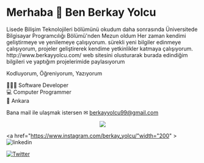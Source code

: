 <h1>Merhaba 👋 Ben Berkay Yolcu</h1>

<p>Lisede Bilişim Teknolojileri bölümünü okudum daha sonrasında Üniversitede Bilgisayar Programcılığı Bölümü'nden Mezun oldum Her zaman kendimi geliştirmeye ve yenilemeye çalışıyorum. sürekli yeni bilgiler edinmeye çalışıyorum, projeler geliştirerek kendime yetkinlikler katmaya çalışıyorum. http://www.berkayyolcu.com/ 
web sitesini olusturarak burada edindiğim bilgileri ve yaptığım projelerimide paylasıyorum </p>


Kodluyorum, Öğreniyorum, Yazıyorum


👨🏻‍💻 Software Developer  </br>
💻 Computer Programmer                       
📌 Ankara </br>


Bana mail ile ulaşmak istersen ✉ berkayyolcu99@gmail.com

<p align="center">
  <img src="https://user-images.githubusercontent.com/56292568/197898421-56294c35-7fac-465d-93d8-bdbf4e2eea62.png"/>
 </a>

<a href="https://www.instagram.com/berkay_yolcu/"width="200" >![linkedin](https://user-images.githubusercontent.com/56292568/197900384-48fb9432-185b-482c-9907-8bd74f0ea6db.png)</a>

<a href="https://www.instagram.com/berkay_yolcu/">![Twitter](https://user-images.githubusercontent.com/56292568/197900607-ec994a32-b180-42f8-9852-974f043eba4b.png)</a>
</p>


